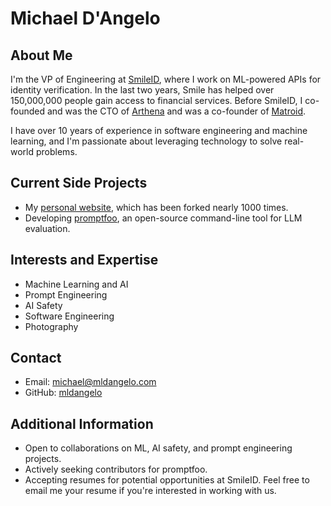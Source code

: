 # Michael D'Angelo

## About Me

I'm the VP of Engineering at [SmileID](https://www.usesmileid.com), where I work on ML-powered APIs for identity verification. In the last two years, Smile has helped over 150,000,000 people gain access to financial services. Before SmileID, I co-founded and was the CTO of [Arthena](https://arthena.com) and was a co-founder of [Matroid](https://matroid.com).

I have over 10 years of experience in software engineering and machine learning, and I'm passionate about leveraging technology to solve real-world problems.

## Current Side Projects

- My [personal website](https://github.com/mldangelo/personal-site), which has been forked nearly 1000 times.
- Developing [promptfoo](https://github.com/promptfoo/promptfoo), an open-source command-line tool for LLM evaluation.

## Interests and Expertise

- Machine Learning and AI
- Prompt Engineering
- AI Safety
- Software Engineering
- Photography

## Contact

- Email: [michael@mldangelo.com](mailto:michael@mldangelo.com)
- GitHub: [mldangelo](https://github.com/mldangelo)

## Additional Information

- Open to collaborations on ML, AI safety, and prompt engineering projects.
- Actively seeking contributors for promptfoo.
- Accepting resumes for potential opportunities at SmileID. Feel free to email me your resume if you're interested in working with us.
